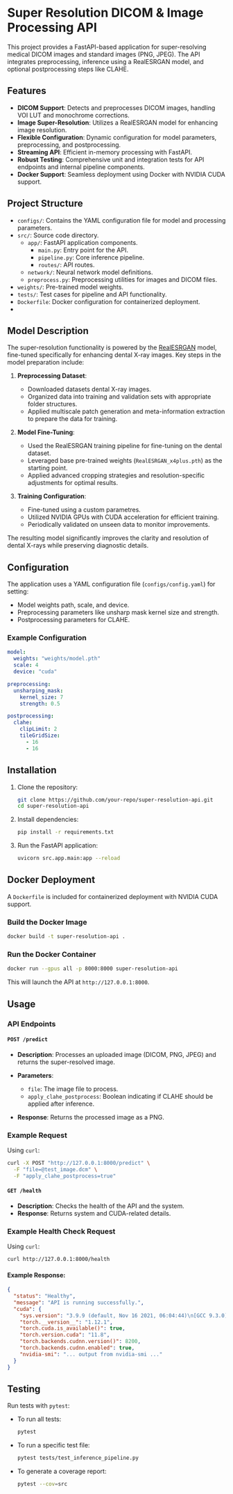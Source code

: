 # Super Resolution DICOM & Image Processing API

This project provides a FastAPI-based application for super-resolving medical DICOM images and standard images (PNG, JPEG). The API integrates preprocessing, inference using a RealESRGAN model, and optional postprocessing steps like CLAHE.

## Features

- **DICOM Support**: Detects and preprocesses DICOM images, handling VOI LUT and monochrome corrections.
- **Image Super-Resolution**: Utilizes a RealESRGAN model for enhancing image resolution.
- **Flexible Configuration**: Dynamic configuration for model parameters, preprocessing, and postprocessing.
- **Streaming API**: Efficient in-memory processing with FastAPI.
- **Robust Testing**: Comprehensive unit and integration tests for API endpoints and internal pipeline components.
- **Docker Support**: Seamless deployment using Docker with NVIDIA CUDA support.

## Project Structure

- `configs/`: Contains the YAML configuration file for model and processing parameters.
- `src/`: Source code directory.
  - `app/`: FastAPI application components.
    - `main.py`: Entry point for the API.
    - `pipeline.py`: Core inference pipeline.
    - `routes/`: API routes.
  - `network/`: Neural network model definitions.
  - `preprocess.py`: Preprocessing utilities for images and DICOM files.
- `weights/`: Pre-trained model weights.
- `tests/`: Test cases for pipeline and API functionality.
- `Dockerfile`: Docker configuration for containerized deployment.
- 
## Model Description

The super-resolution functionality is powered by the [RealESRGAN](https://arxiv.org/abs/2107.10833) model, fine-tuned specifically for enhancing dental X-ray images. Key steps in the model preparation include:

1. **Preprocessing Dataset**:
   - Downloaded datasets dental X-ray images.
   - Organized data into training and validation sets with appropriate folder structures.
   - Applied multiscale patch generation and meta-information extraction to prepare the data for training.

2. **Model Fine-Tuning**:
   - Used the RealESRGAN training pipeline for fine-tuning on the dental dataset.
   - Leveraged base pre-trained weights (`RealESRGAN_x4plus.pth`) as the starting point.
   - Applied advanced cropping strategies and resolution-specific adjustments for optimal results.

3. **Training Configuration**:
   - Fine-tuned using a custom parametres.
   - Utilized NVIDIA GPUs with CUDA acceleration for efficient training.
   - Periodically validated on unseen data to monitor improvements.

The resulting model significantly improves the clarity and resolution of dental X-rays while preserving diagnostic details.

## Configuration

The application uses a YAML configuration file (`configs/config.yaml`) for setting:

- Model weights path, scale, and device.
- Preprocessing parameters like unsharp mask kernel size and strength.
- Postprocessing parameters for CLAHE.

### Example Configuration

```yaml
model:
  weights: "weights/model.pth"
  scale: 4
  device: "cuda"

preprocessing:
  unsharping_mask:
    kernel_size: 7
    strength: 0.5

postprocessing:
  clahe:
    clipLimit: 2
    tileGridSize:
      - 16
      - 16
```

## Installation

1. Clone the repository:
   ```bash
   git clone https://github.com/your-repo/super-resolution-api.git
   cd super-resolution-api
   ```

2. Install dependencies:
   ```bash
   pip install -r requirements.txt
   ```

3. Run the FastAPI application:
   ```bash
   uvicorn src.app.main:app --reload
   ```

## Docker Deployment

A `Dockerfile` is included for containerized deployment with NVIDIA CUDA support.

### Build the Docker Image

```bash
docker build -t super-resolution-api .
```

### Run the Docker Container

```bash
docker run --gpus all -p 8000:8000 super-resolution-api
```

This will launch the API at `http://127.0.0.1:8000`.



## Usage

### API Endpoints

#### `POST /predict`

- **Description**: Processes an uploaded image (DICOM, PNG, JPEG) and returns the super-resolved image.
- **Parameters**:

  - `file`: The image file to process.
  - `apply_clahe_postprocess`: Boolean indicating if CLAHE should be applied after inference.
- **Response**: Returns the processed image as a PNG.

### Example Request

Using `curl`:
```bash
curl -X POST "http://127.0.0.1:8000/predict" \
  -F "file=@test_image.dcm" \
  -F "apply_clahe_postprocess=true"
```

#### `GET /health`

- **Description**: Checks the health of the API and the system.
- **Response**: Returns system and CUDA-related details.

### Example Health Check Request

Using `curl`:
```bash
curl http://127.0.0.1:8000/health
```

#### Example Response:

```json
{
  "status": "Healthy",
  "message": "API is running successfully.",
  "cuda": {
    "sys.version": "3.9.9 (default, Nov 16 2021, 06:04:44)\n[GCC 9.3.0]",
    "torch.__version__": "1.12.1",
    "torch.cuda.is_available()": true,
    "torch.version.cuda": "11.8",
    "torch.backends.cudnn.version()": 8200,
    "torch.backends.cudnn.enabled": true,
    "nvidia-smi": "... output from nvidia-smi ..."
  }
}
```
## Testing

Run tests with `pytest`:

- To run all tests:
  ```bash
  pytest
  ```

- To run a specific test file:
  ```bash
  pytest tests/test_inference_pipeline.py
  ```

- To generate a coverage report:
  ```bash
  pytest --cov=src
  ```

